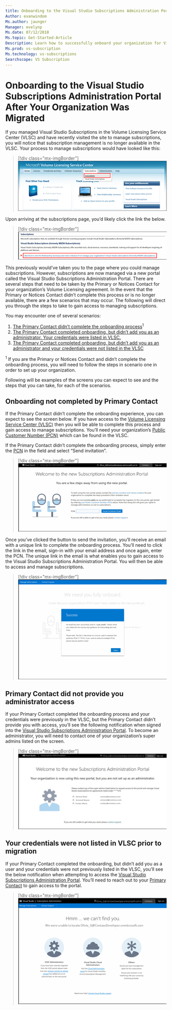 ```yaml
---
title: Onboarding to the Visual Studio Subscriptions Administration Portal after your Organization was Migrated 
Author: evanwindom
Ms.author: jaunger
Manager: evelynp
Ms.date: 07/12/2018
Ms.topic: Get-Started-Article
Description: Learn how to successfully onboard your organization for Visual Studio subscriptions after migrating to the administration portal.
Ms.prod: vs-subscription
Ms.technology: vs-subscriptions
Searchscope: VS Subscription
---
```


# Onboarding to the Visual Studio Subscriptions Administration Portal After Your Organization Was Migrated 

If you managed Visual Studio Subscriptions in the Volume Licensing Service Center (VLSC) and have recently visited the site to manage subscriptions, you will notice that subscription management is no longer available in the VLSC. Your process to manage subscriptions would have looked like this:
> [!div class="mx-imgBorder"]
> ![VLSC Subscriptions](_img/post-migration-onboarding/vlsc-subscriptions.png)

Upon arriving at the subscriptions page, you’d likely click the link the below. 
> [!div class="mx-imgBorder"]
> ![Relationship Summary Link](_img/post-migration-onboarding/relationship-summary-link.png)

This previously would’ve taken you to the page where you could manage subscriptions.   However, subscriptions are now managed via a new portal called the Visual Studio Subscriptions Administration Portal.  There are several steps that need to be taken by the Primary or Notices Contact for your organization’s Volume Licensing agreement. In the event that the Primary or Notices Contact didn’t complete this process or is no longer available, there are a few scenarios that may occur. The following will direct you through the steps to take to gain access to managing subscriptions. 

You may encounter one of several scenarios:
1.	[The Primary Contact didn’t complete the onboarding process](#Onboarding-not-completed-by-Primary-Contact)<sup>1</sup> 
2.	[The Primary Contact completed onboarding, but didn’t add you as an administrator.  Your credentials were listed in VLSC.](#Primary-Contact-did-not-provide-you-administrator-access) 
3.	[The Primary Contact completed onboarding, but didn’t add you as an administrator and your credentials were not listed in the VLSC](#Your-credentials-were-not-listed-in-VLSC-prior-to-migration)  

<sup>1</sup> If you are the Primary or Notices Contact and didn’t complete the onboarding process, you will need to follow the steps in scenario one in order to set up your organization. 

Following will be examples of the screens you can expect to see and the steps that you can take, for each of the scenarios. 

## Onboarding not completed by Primary Contact

If the Primary Contact didn’t complete the onboarding experience, you can expect to see the screen below. If you have access to the [Volume Licensing Service Center (VLSC)](https://www.microsoft.com/Licensing/servicecenter/default.aspx) then you will be able to complete this process and gain access to manage subscriptions. You’ll need your organization’s [Public Customer Number (PCN)](find-pcn.md) which can be found in the VLSC. 

If the Primary Contact didn’t complete the onboarding process, simply enter the [PCN](find-pcn.md) in the field and select “Send invitation”. 
> [!div class="mx-imgBorder"]
> ![Send Invitation Email](_img/post-migration-onboarding/send-invitation.png)

Once you’ve clicked the button to send the invitation, you’ll receive an email with a unique link to complete the onboarding process. You’ll need to click the link in the email, sign-in with your email address and once again, enter the PCN. The unique link in the email is what enables you to gain access to the Visual Studio Subscriptions Administration Portal. You will then be able to access and manage subscriptions. 
> [!div class="mx-imgBorder"]
> ![Email Success](_img/post-migration-onboarding/email-success.png)


## Primary Contact did not provide you administrator access

If your Primary Contact completed the onboarding process and your credentials were previously in the VLSC, but the Primary Contact didn’t provide you with access, you’ll see the following notification when signed into the [Visual Studio Subscriptions Administration Portal](https://manage.visualstudio.com/).  To become an administrator, you will need to contact one of your organization’s super admins listed on the screen.
> [!div class="mx-imgBorder"]
> ![List of Admins](_img/post-migration-onboarding/admin-list.png)

## Your credentials were not listed in VLSC prior to migration

If your Primary Contact completed the onboarding, but didn’t add you as a user and your credentials were not previously listed in the VLSC, you’ll see the below notification when attempting to access the [Visual Studio Subscriptions Administration Portal](https://manage.visualstudio.com/). You’ll need to reach out to your [Primary Contact](find-primary-contact.md) to gain access to the portal. 
> [!div class="mx-imgBorder"]
> ![Can't Find You](_img/post-migration-onboarding/cant-find-you.png)